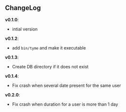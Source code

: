 ## ChangeLog

**v0.1.0**:

   - intial version

**v0.1.2**:

   - add `bin/tyme` and make it executable

**v0.1.3**:

   - Create DB directory if it does not exist

**v0.1.4**:

   - Fix crash when several date present for the same user

**v0.2.0**:

   - Fix crash when duration for a user is more than 1 day

